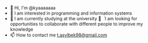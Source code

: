 - 👋 Hi, I'm @kyaaaaaaa
- 👀 I am interested in programming and information systems
- 🌱 I am currently studying at the university
💞 ️ ́ I am looking for opportunities to collaborate with different people to improve my knowledge
- 📫 How to contact me t.asylbek98@gmail.com
<!---
kuaaaaaaaaat/kuaaaaaaaaat is a ✨ special ✨ repository because its `README.md` (this file) appears on your GitHub profile.
You can click the Preview link to take a look at your changes.
--->
